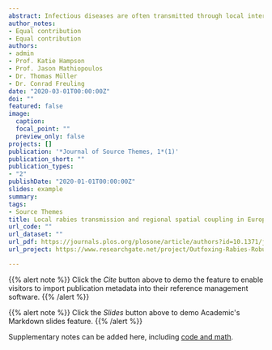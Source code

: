 ```yaml
---
abstract: Infectious diseases are often transmitted through local interactions. Yet, both surveillance and control measures are implemented within administrative units. Capturing local transmission processes and spatial coupling between regions from aggregate level data is therefore a technical challenge that can shed light on both theoretical questions and practical decisions. Fox rabies has been eliminated from much of Europe through oral rabies vaccination (ORV) programmes. The European Union (EU) co-finances ORV to maintain rabies freedom in EU member and border states via a cordon sanitaire. Models to capture local transmission dynamics and spatial coupling have immediate application to the planning of these ORV campaigns and to other parts of the world considering oral vaccination. We fitted a hierarchical Bayesian state-space model to data on three decades of fox rabies cases and ORV campaigns from Eastern Germany. Specifically, we find that (i) combining regional spatial coupling and heterogeneous local transmission allows us to capture regional rabies dynamics; (ii) incursions from other regions account for less than 1% of cases, but allow for re-emergence of disease; (iii) herd immunity achieved through bi-annual vaccination campaigns is short-lived due to population turnover. Together, these findings highlight the need for regular and sustained vaccination efforts and our modelling approach can be used to provide strategic guidance for ORV delivery. Moreover, we show that biological understanding can be gained from inference from partially observed data on wildlife disease.
author_notes:
- Equal contribution
- Equal contribution
authors:
- admin
- Prof. Katie Hampson
- Prof. Jason Mathiopoulos
- Dr. Thomas Müller
- Dr. Conrad Freuling
date: "2020-03-01T00:00:00Z"
doi: ""
featured: false
image:
  caption: 
  focal_point: ""
  preview_only: false
projects: []
publication: '*Journal of Source Themes, 1*(1)'
publication_short: ""
publication_types:
- "2"
publishDate: "2020-01-01T00:00:00Z"
slides: example
summary: 
tags:
- Source Themes
title: Local rabies transmission and regional spatial coupling in European foxes
url_code: ""
url_dataset: ""
url_pdf: https://journals.plos.org/plosone/article/authors?id=10.1371/journal.pone.0220592
url_project: https://www.researchgate.net/project/Outfoxing-Rabies-Robust-Vaccination-Designs-for-Disease-Elimination

---
```


{{% alert note %}}
Click the *Cite* button above to demo the feature to enable visitors to import publication metadata into their reference management software.
{{% /alert %}}

{{% alert note %}}
Click the *Slides* button above to demo Academic's Markdown slides feature.
{{% /alert %}}

Supplementary notes can be added here, including [code and math](https://sourcethemes.com/academic/docs/writing-markdown-latex/).
